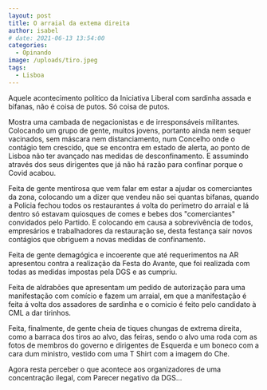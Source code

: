 ```yaml
---
layout: post
title: O arraial da extema direita
author: isabel
# date: 2021-06-13 13:54:00
categories:
  - Opinando
image: /uploads/tiro.jpeg
tags:
  - Lisboa
---
```

Aquele acontecimento politico da Iniciativa Liberal com sardinha assada e bifanas, n&atilde;o é coisa de putos. S&oacute; coisa de putos.

Mostra uma cambada de negacionistas e de irrespons&aacute;veis militantes. Colocando um grupo de gente, muitos jovens, portanto ainda nem sequer vacinados, sem m&aacute;scara nem distanciamento, num Concelho onde o cont&aacute;gio tem crescido, que se encontra em estado de alerta, ao ponto de Lisboa n&atilde;o ter avan&ccedil;ado nas medidas de desconfinamento. E assumindo através dos seus dirigentes que j&aacute; n&atilde;o h&aacute; raz&atilde;o para confinar porque o Covid acabou.

Feita de gente mentirosa que vem falar em estar a ajudar os comerciantes da zona, colocando um a dizer que vendeu n&atilde;o sei quantas bifanas, quando a Policia fechou todos os restaurantes &aacute; volta do per&iacute;metro do arraial e l&aacute; dentro s&oacute; estavam quiosques de comes e bebes dos "comerciantes" convidados pelo Partido. E colocando em causa a sobreviv&ecirc;ncia de todos, empres&aacute;rios e trabalhadores da restaura&ccedil;&atilde;o se, desta festan&ccedil;a sair novos cont&aacute;gios que obriguem a novas medidas de confinamento.

Feita de gente demag&oacute;gica e incoerente que até requerimentos na AR apresentou contra a realiza&ccedil;&atilde;o da Festa do Avante, que foi realizada com todas as medidas impostas pela DGS e as cumpriu.

Feita de aldrab&otilde;es que apresentam um pedido de autoriza&ccedil;&atilde;o para uma manifesta&ccedil;&atilde;o com com&iacute;cio e fazem um arraial, em que a manifesta&ccedil;&atilde;o é feita &aacute; volta dos assadores de sardinha e o comicio é feito pelo candidato &agrave; CML a dar tirinhos.

Feita, finalmente, de gente cheia de tiques chungas de extrema direita, como a barraca dos tiros ao alvo, das feiras, sendo o alvo uma roda com as fotos de membros do governo e dirigentes de Esquerda e um boneco com a cara dum ministro, vestido com uma T Shirt com a imagem do Che.

Agora resta perceber o que acontece aos organizadores de uma concentra&ccedil;&atilde;o ilegal, com Parecer negativo da DGS...
